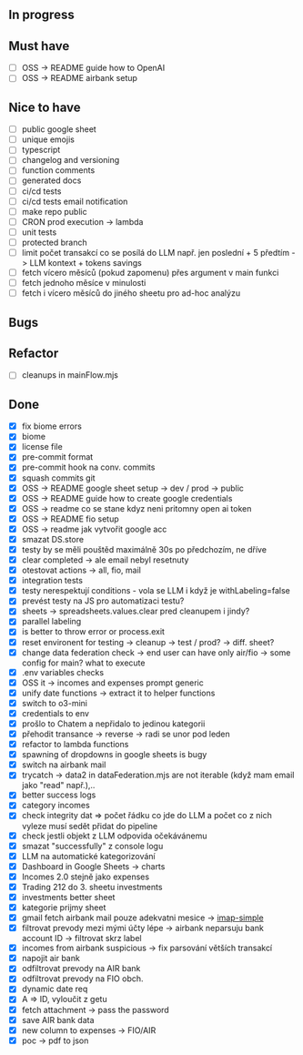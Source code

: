 ## In progress

## Must have

- [ ] OSS -> README guide how to OpenAI
- [ ] OSS -> README airbank setup

## Nice to have

- [ ] public google sheet
- [ ] unique emojis
- [ ] typescript
- [ ] changelog and versioning
- [ ] function comments
- [ ] generated docs
- [ ] ci/cd tests
- [ ] ci/cd tests email notification
- [ ] make repo public
- [ ] CRON prod execution -> lambda
- [ ] unit tests
- [ ] protected branch
- [ ] limit počet transakcí co se posílá do LLM např. jen poslední + 5 předtím -> LLM kontext + tokens savings
- [ ] fetch vícero měsíců (pokud zapomenu) přes argument v main funkci
- [ ] fetch jednoho měsíce v minulosti
- [ ] fetch i vícero měsíců do jiného sheetu pro ad-hoc analýzu

## Bugs

## Refactor

- [ ] cleanups in mainFlow.mjs

## Done

- [x] fix biome errors
- [x] biome
- [x] license file
- [x] pre-commit format
- [x] pre-commit hook na conv. commits
- [x] squash commits git
- [x] OSS -> README google sheet setup -> dev / prod -> public
- [x] OSS -> README guide how to create google credentials
- [x] OSS -> readme co se stane kdyz neni pritomny open ai token
- [x] OSS -> README fio setup
- [x] OSS -> readme jak vytvořit google acc
- [x] smazat DS.store
- [x] testy by se měli pouštěd maximálně 30s po předchozím, ne dříve
- [x] clear completed -> ale email nebyl resetnuty
- [x] otestovat actions -> all, fio, mail
- [x] integration tests
- [x] testy nerespektují conditions - vola se LLM i když je withLabeling=false
- [x] prevést testy na JS pro automatizaci testu?
- [x] sheets -> spreadsheets.values.clear pred cleanupem i jindy?
- [x] parallel labeling
- [x] is better to throw error or process.exit
- [x] reset environent for testing -> cleanup -> test / prod? -> diff. sheet?
- [x] change data federation check -> end user can have only air/fio -> some config for main? what to execute
- [x] .env variables checks
- [x] OSS it -> incomes and expenses prompt generic
- [x] unify date functions -> extract it to helper functions
- [x] switch to o3-mini
- [x] credentials to env
- [x] prošlo to Chatem a nepřidalo to jedinou kategorii
- [x] přehodit transance -> reverse -> radi se unor pod leden
- [x] refactor to lambda functions
- [x] spawning of dropdowns in google sheets is bugy
- [x] switch na airbank mail
- [x] trycatch -> data2 in dataFederation.mjs are not iterable (když mam email jako "read" např.),..
- [x] better success logs
- [x] category incomes
- [x] check integrity dat => počet řádku co jde do LLM a počet co z nich vyleze musí sedět přidat do pipeline
- [x] check jestli objekt z LLM odpovida očekávánemu
- [x] smazat "successfully" z console logu
- [x] LLM na automatické kategorizování
- [x] Dashboard in Google Sheets -> charts
- [x] Incomes 2.0 stejně jako expenses
- [x] Trading 212 do 3. sheetu investments
- [x] investments better sheet
- [x] kategorie prijmy sheet
- [x] gmail fetch airbank mail pouze adekvatni mesice ->
      [imap-simple](https://www.npmjs.com/package/imap-simple)
- [x] filtrovat prevody mezi mými účty lépe -> airbank neparsuju bank account ID -> filtrovat skrz label
- [x] incomes from airbank suspicious -> fix parsování větších transakcí
- [x] napojit air bank
- [x] odfiltrovat prevody na AIR bank
- [x] odfiltrovat prevody na FIO obch.
- [x] dynamic date req
- [x] A => ID, vyloučit z getu
- [x] fetch attachment -> pass the password
- [x] save AIR bank data
- [x] new column to expenses -> FIO/AIR
- [x] poc -> pdf to json
